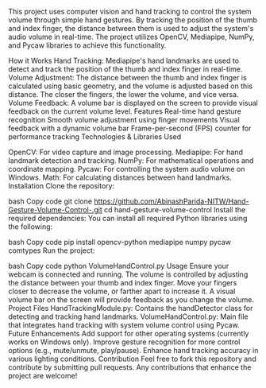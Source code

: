 This project uses computer vision and hand tracking to control the system volume through simple hand gestures.
By tracking the position of the thumb and index finger, the distance between them is used to adjust the system's audio volume in real-time. 
The project utilizes OpenCV, Mediapipe, NumPy, and Pycaw libraries to achieve this functionality.

How it Works
Hand Tracking: Mediapipe's hand landmarks are used to detect and track the position of the thumb and index finger in real-time.
Volume Adjustment: The distance between the thumb and index finger is calculated using basic geometry, and the volume is adjusted based on this distance. The closer the fingers, the lower the volume, and vice versa.
Volume Feedback: A volume bar is displayed on the screen to provide visual feedback on the current volume level.
Features
Real-time hand gesture recognition
Smooth volume adjustment using finger movements
Visual feedback with a dynamic volume bar
Frame-per-second (FPS) counter for performance tracking
Technologies & Libraries Used

OpenCV: For video capture and image processing.
Mediapipe: For hand landmark detection and tracking.
NumPy: For mathematical operations and coordinate mapping.
Pycaw: For controlling the system audio volume on Windows.
Math: For calculating distances between hand landmarks.
Installation
Clone the repository:

bash
Copy code
git clone https://github.com/AbinashParida-NITW/Hand-Gesture-Volume-Control-.git
cd hand-gesture-volume-control
Install the required dependencies: You can install all required Python libraries using the following:

bash
Copy code
pip install opencv-python mediapipe numpy pycaw comtypes
Run the project:

bash
Copy code
python VolumeHandControl.py
Usage
Ensure your webcam is connected and running.
The volume is controlled by adjusting the distance between your thumb and index finger.
Move your fingers closer to decrease the volume, or farther apart to increase it.
A visual volume bar on the screen will provide feedback as you change the volume.
Project Files
HandTrackingModule.py: Contains the handDetector class for detecting and tracking hand landmarks.
VolumeHandControl.py: Main file that integrates hand tracking with system volume control using Pycaw.
Future Enhancements
Add support for other operating systems (currently works on Windows only).
Improve gesture recognition for more control options (e.g., mute/unmute, play/pause).
Enhance hand tracking accuracy in various lighting conditions.
Contribution
Feel free to fork this repository and contribute by submitting pull requests. Any contributions that enhance the project are welcome!
